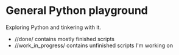 # General Python playground

Exploring Python and tinkering with it.

- //done/ contains mostly finished scripts
- //work_in_progress/ contains unfinished scripts I'm working on